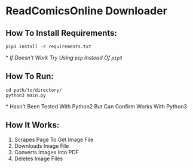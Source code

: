 # ReadComicsOnline Downloader


## How To Install Requirements:
```
pip3 install -r requirements.txt
```
\* *If Doesn't Work Try Using `pip` Instead Of `pip3`*

## How To Run:
```
cd path/to/directory/
python3 main.py
```
\* Hasn't Been Tested With Python2 But Can Confirm Works With Python3

## How It Works:
1. Scrapes Page To Get Image File
2. Downloads Image File
3. Converts Images Into PDF
4. Deletes Image Files
